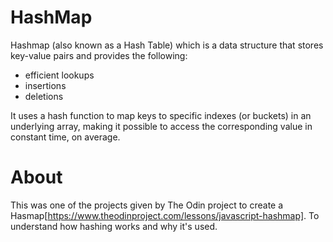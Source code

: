 # HashMap

Hashmap (also known as a Hash Table) which is a data structure that stores key-value pairs and provides the following:
+ efficient lookups
+ insertions
+ deletions

It uses a hash function to map keys to specific indexes (or buckets) in an underlying array, making it possible to access the corresponding value in constant time, on average.

# About

This was one of the projects given by The Odin project to create a Hasmap[https://www.theodinproject.com/lessons/javascript-hashmap]. To understand how hashing works and why it's used. 

